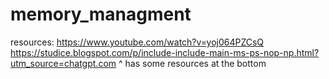 # memory_managment

resources: 
https://www.youtube.com/watch?v=yoj064PZCsQ
https://studice.blogspot.com/p/include-include-main-ms-ps-nop-np.html?utm_source=chatgpt.com
 ^ has some resources at the bottom
